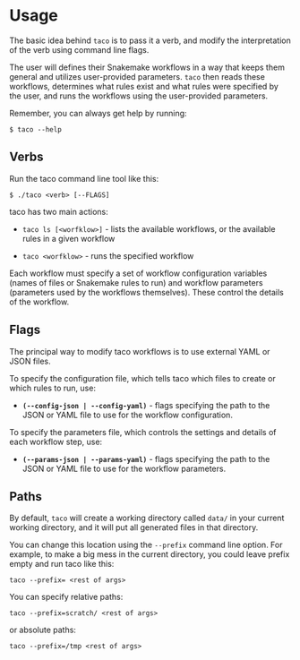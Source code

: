 # Usage

The basic idea behind `taco` is to pass it a verb, and 
modify the interpretation of the verb using command line flags.

The user will defines their Snakemake workflows in a way that 
keeps them general and utilizes user-provided parameters. 
`taco` then reads these workflows, determines what rules exist
and what rules were specified by the user, and runs the workflows
using the user-provided parameters.

Remember, you can always get help by running:

```
$ taco --help
```

## Verbs

Run the taco command line tool like this:

```
$ ./taco <verb> [--FLAGS]
```

taco has two main actions:

* `taco ls [<worfklow>]` - lists the available workflows, or the available rules in a given workflow

* `taco <worfklow>` - runs the specified workflow

Each workflow must specify a set of 
workflow configuration variables 
(names of files or Snakemake rules to run)
and workflow parameters (parameters used 
by the workflows themselves). These control
the details of the workflow.


## Flags

The principal way to modify taco workflows 
is to use external YAML or JSON files.

To specify the configuration file, which 
tells taco which files to create or which
rules to run, use:

* **`(--config-json | --config-yaml)`** - flags specifying 
    the path to the JSON or YAML file to use for the 
    workflow configuration.

To specify the parameters file, which 
controls the settings and details of 
each workflow step, use:

* **`(--params-json | --params-yaml)`** - flags specifying 
    the path to the JSON or YAML file to use for the 
    workflow parameters.


## Paths

By default, `taco` will create a working directory 
called `data/` in your current working directory,
and it will put all generated files in that directory.

You can change this location using the `--prefix` 
command line option. For example, to make a big mess
in the current directory, you could leave prefix empty
and run taco like this:

```
taco --prefix= <rest of args>
```

You can specify relative paths:

```
taco --prefix=scratch/ <rest of args>
```

or absolute paths:

```
taco --prefix=/tmp <rest of args>
```

